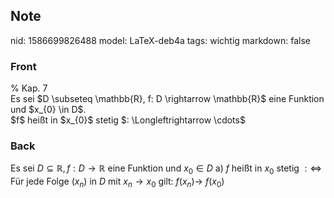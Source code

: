 ## Note
nid: 1586699826488
model: LaTeX-deb4a
tags: wichtig
markdown: false

### Front
<div>% Kap. 7</div><div>
</div>Es sei $D \subseteq \mathbb{R}, f: D \rightarrow \mathbb{R}$ eine Funktion und $x_{0} \in D$.<div>
$f$ heißt in $x_{0}$ stetig $: \Longleftrightarrow \cdots$</div>

### Back
Es sei $D \subseteq \mathbb{R}, f: D \rightarrow \mathbb{R}$ eine Funktion und $x_{0} \in D$
a) $f$ heißt in $x_{0}$ stetig $: \Longleftrightarrow$ Für jede Folge $\left(x_{n}\right)$ in $D$ mit $x_{n} \rightarrow x_{0}$ gilt: $f\left(x_{n}\right) \rightarrow$ $f\left(x_{0}\right)$
